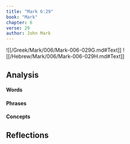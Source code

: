 ```yaml
---
title: "Mark 6:29"
book: "Mark"
chapter: 6
verse: 29
author: John Mark
---
```

![[/Greek/Mark/006/Mark-006-029G.md#Text]]
![[/Hebrew/Mark/006/Mark-006-029H.md#Text]]

## Analysis

#### Words

#### Phrases

#### Concepts

## Reflections

